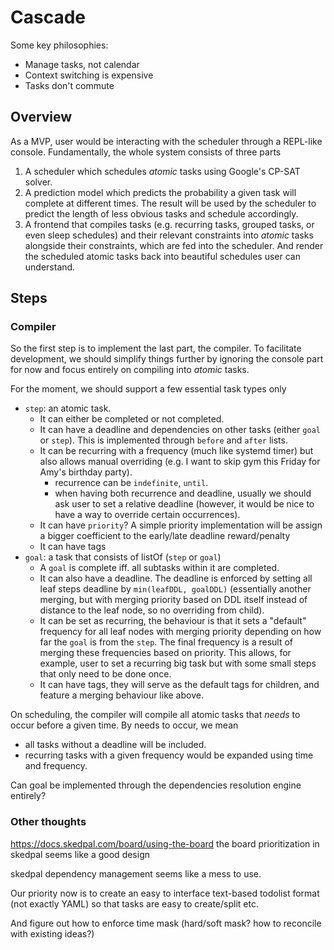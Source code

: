 # Cascade

Some key philosophies:
- Manage tasks, not calendar
- Context switching is expensive
- Tasks don't commute

## Overview
As a MVP, user would be interacting with the scheduler through a REPL-like console. Fundamentally, the whole system consists of three parts
1. A scheduler which schedules _atomic_ tasks using Google's CP-SAT solver.
2. A prediction model which predicts the probability a given task will complete at different times. The result will be used by the scheduler to predict the length of less obvious tasks and schedule accordingly.
3. A frontend that compiles tasks (e.g. recurring tasks, grouped tasks, or even sleep schedules) and their relevant constraints into _atomic_ tasks alongside their constraints, which are fed into the scheduler. And render the scheduled atomic tasks back into beautiful schedules user can understand.

## Steps

### Compiler
So the first step is to implement the last part, the compiler. To facilitate development, we should simplify things further by ignoring the console part for now and focus entirely on compiling into _atomic_ tasks.

For the moment, we should support a few essential task types only
- `step`: an atomic task.
    - It can either be completed or not completed.
    - It can have a deadline and dependencies on other tasks (either `goal` or `step`). This is implemented through `before` and `after` lists.
    - It can be recurring with a frequency (much like systemd timer) but also allows manual overriding (e.g. I want to skip gym this Friday for Amy's birthday party).
        - recurrence can be `indefinite`, `until`.
        - when having both recurrence and deadline, usually we should ask user to set a relative deadline (however, it would be nice to have a way to override certain occurrences).
    - It can have `priority`? A simple priority implementation will be assign a bigger coefficient to the early/late deadline reward/penalty
    - It can have tags
- `goal`: a task that consists of listOf (`step` or `goal`)
    - A `goal` is complete iff. all subtasks within it are completed.
    - It can also have a deadline. The deadline is enforced by setting all leaf steps deadline by `min(leafDDL, goalDDL)` (essentially another merging, but with merging priority based on DDL itself instead of distance to the leaf node, so no overriding from child).
    - It can be set as recurring, the behaviour is that it sets a "default" frequency for all leaf nodes with merging priority depending on how far the `goal` is from the `step`. The final frequency is a result of merging these frequencies based on priority. This allows, for example, user to set a recurring big task but with some small steps that only need to be done once.
    - It can have tags, they will serve as the default tags for children, and feature a merging behaviour like above.

On scheduling, the compiler will compile all atomic tasks that _needs_ to occur before a given time. By needs to occur, we mean
- all tasks without a deadline will be included.
- recurring tasks with a given frequency would be expanded using time and frequency.

Can goal be implemented through the dependencies resolution engine entirely?

### Other thoughts
https://docs.skedpal.com/board/using-the-board the board prioritization in skedpal seems like a good design

skedpal dependency management seems like a mess to use.

Our priority now is to create an easy to interface text-based todolist format (not exactly YAML) so that tasks are easy to create/split etc.

And figure out how to enforce time mask (hard/soft mask? how to reconcile with existing ideas?)
